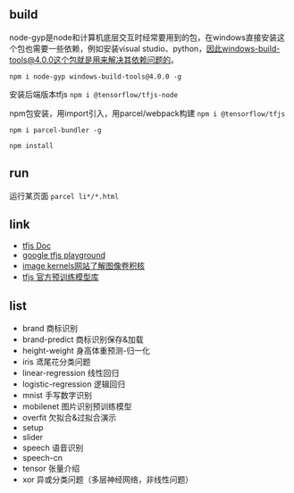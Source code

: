 ## build
node-gyp是node和计算机底层交互时经常要用到的包，在windows直接安装这个包也需要一些依赖，例如安装visual studio、python，因此windows-build-tools@4.0.0这个包就是用来解决其依赖问题的。

```npm i node-gyp windows-build-tools@4.0.0 -g```

安装后端版本tfjs
```npm i @tensorflow/tfjs-node```

npm包安装，用import引入，用parcel/webpack构建
```npm i @tensorflow/tfjs```

```npm i parcel-bundler -g  ```

```npm install```

## run
运行某页面
```parcel li*/*.html```

## link
- [tfjs Doc](https://js.tensorflow.org/api/latest)
- [google tfjs playground](http://playground.tensorflow.org)
- [image kernels网站了解图像卷积核](setosa.io/ev/image-kernels)
- [tfjs 官方预训练模型库](https://github.com/tensorflow/tfjs-models)

## list
- brand 商标识别
- brand-predict 商标识别保存&加载
- height-weight 身高体重预测-归一化
- iris 鸢尾花分类问题
- linear-regression 线性回归
- logistic-regression 逻辑回归
- mnist 手写数字识别
- mobilenet 图片识别预训练模型
- overfit 欠拟合&过拟合演示
- setup
- slider
- speech 语音识别
- speech-cn
- tensor 张量介绍
- xor 异或分类问题（多层神经网络，非线性问题）